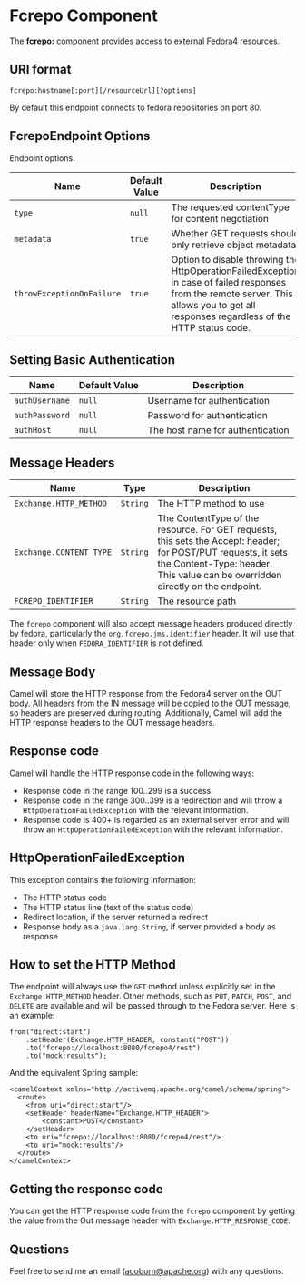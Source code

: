 Fcrepo Component
================

The **fcrepo:** component provides access to external [Fedora4](http://fcrepo.org) resources.

URI format
----------

    fcrepo:hostname[:port][/resourceUrl][?options]

By default this endpoint connects to fedora repositories on port 80.

FcrepoEndpoint Options
-----------------------

Endpoint options.

| Name         |  Default Value | Description |
| ------------ | -------------- | ----------- |
| `type`         | `null`           | The requested contentType for content negotiation |
| `metadata`     | `true`           | Whether GET requests should only retrieve object metadata |
| `throwExceptionOnFailure` | `true` | Option to disable throwing the HttpOperationFailedException in case of failed responses from the remote server. This allows you to get all responses regardless of the HTTP status code. |

Setting Basic Authentication
----------------------------

| Name         | Default Value | Description |
| ------------ | ------------- | ----------- |
| `authUsername` | `null`          | Username for authentication |
| `authPassword` | `null`          | Password for authentication |
| `authHost`     | `null`          | The host name for authentication |

Message Headers
---------------

| Name     | Type   | Description |
| -------- | ------ | ----------- |
| `Exchange.HTTP_METHOD` | `String` | The HTTP method to use |
| `Exchange.CONTENT_TYPE` | `String` | The ContentType of the resource. For GET requests, this sets the Accept: header; for POST/PUT requests, it sets the Content-Type: header. This value can be overridden directly on the endpoint. |
| `FCREPO_IDENTIFIER`    | `String` | The resource path |

The `fcrepo` component will also accept message headers produced directly by fedora, particularly the `org.fcrepo.jms.identifier` header. It will use that header only when `FEDORA_IDENTIFIER` is not defined.

Message Body
------------

Camel will store the HTTP response from the Fedora4 server on the OUT body. All headers from the
IN message will be copied to the OUT message, so headers are preserved during routing. Additionally,
Camel will add the HTTP response headers to the OUT message headers.

Response code
-------------

Camel will handle the HTTP response code in the following ways:

* Response code in the range 100..299 is a success.
* Response code in the range 300..399 is a redirection and will throw a `HttpOperationFailedException` with the relevant information.
* Response code is 400+ is regarded as an external server error and will throw an `HttpOperationFailedException` with the relevant information.

HttpOperationFailedException
----------------------------

This exception contains the following information:

* The HTTP status code
* The HTTP status line (text of the status code)
* Redirect location, if the server returned a redirect
* Response body as a `java.lang.String`, if server provided a body as response

How to set the HTTP Method
--------------------------

The endpoint will always use the `GET` method unless explicitly set in the `Exchange.HTTP_METHOD` header.
Other methods, such as `PUT`, `PATCH`, `POST`, and `DELETE` are available and will be passed through 
to the Fedora server. Here is an example:

    from("direct:start")
        .setHeader(Exchange.HTTP_HEADER, constant("POST"))
        .to("fcrepo://localhost:8080/fcrepo4/rest")
        .to("mock:results");

And the equivalent Spring sample:

    <camelContext xmlns="http://activemq.apache.org/camel/schema/spring">
      <route>
        <from uri="direct:start"/>
        <setHeader headerName="Exchange.HTTP_HEADER">
            <constant>POST</constant>
        </setHeader>
        <to uri="fcrepo://localhost:8080/fcrepo4/rest"/>
        <to uri="mock:results"/>
      </route>
    </camelContext>

Getting the response code
-------------------------

You can get the HTTP response code from the `fcrepo` component by getting the value from the Out message header with `Exchange.HTTP_RESPONSE_CODE`.

Questions
---------

Feel free to send me an email (acoburn@apache.org) with any questions.

